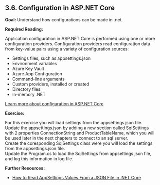 ## 3.6. Configuration in ASP.NET Core

**Goal:** Understand how configurations can be made in .net.

**Required Reading:**

Application configuration in ASP.NET Core is performed using one or more configuration providers. Configuration providers read configuration data from key-value pairs using a variety of configuration sources:
- Settings files, such as appsettings.json
- Environment variables
- Azure Key Vault
- Azure App Configuration
- Command-line arguments
- Custom providers, installed or created
- Directory files
- In-memory .NET 
 
 [Learn more about configuration in ASP.NET Core](https://learn.microsoft.com/en-us/aspnet/core/fundamentals/configuration/?view=aspnetcore-8.0)

**Exercise:**

For this exercise you will load settings from the appsettings.json file.  
Update the appsettings.json by adding a new section called SqlSettings with 2 properties ConnectionString and ProductTableName, which you will be used later in the next chapters to connect to an sql server.  
Create the coresponding SqlSettings class were you will load the settings from the appsettings.json file.  
Update the Program.cs to load the SqlSettings from appsettings.json file, and log this information in log file.


**Further Resources:**

 - [How to Read AppSettings Values From a JSON File in .NET Core](https://code-maze.com/aspnetcore-read-appsettings-values-from-a-json-file/)




